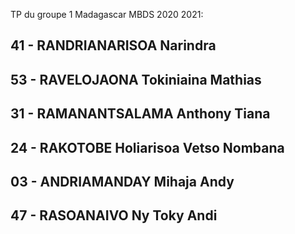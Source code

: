 TP du groupe 1 Madagascar MBDS 2020  2021: 
<h2>41 -  RANDRIANARISOA Narindra</h2> 
<h2>53 - RAVELOJAONA Tokiniaina Mathias</h2>
<h2>31 -  RAMANANTSALAMA Anthony Tiana</h2>
<h2>24 - RAKOTOBE Holiarisoa Vetso Nombana</h2>
<h2>03 - ANDRIAMANDAY Mihaja Andy</h2>
<h2>47 - RASOANAIVO Ny Toky Andi</h2>

